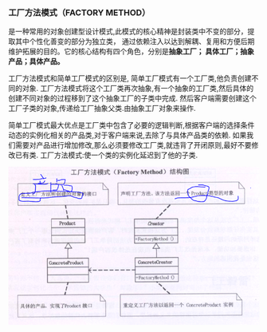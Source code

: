 ### 工厂方法模式（FACTORY METHOD）
是一种常用的对象创建型设计模式,此模式的核心精神是封装类中不变的部分，提取其中个性化善变的部分为独立类，
通过依赖注入以达到解耦、复用和方便后期维护拓展的目的。它的核心结构有四个角色，分别是**抽象工厂； 具体工厂；抽象产品；具体产品。**



工厂方法模式和简单工厂模式的区别是,
    简单工厂模式有一个工厂类,他负责创建不同的对象.
    工厂方法模式将这个工厂类再次抽象,有一个抽象的工厂类,然后具体的创建不同对象的过程移到了这个抽象工厂的子类中完成.
    然后客户端需要创建这个工厂子类的对象,传递给工厂抽象父类.由抽象工厂对象来操作.
    
    
  简单工厂模式最大优点是工厂类中包含了必要的逻辑判断,根据客户端的选择条件动态的实例化相关的产品类,对于客户端来说,去除了与具体产品类的依赖.
    如果我们需要对产品进行增加修改,那么必须要修改工厂类,就违背了开闭原则,最好不要修改已有类.
  工厂方法模式:使一个类的实例化延迟到了他的子类.
  
  ![](工厂方法模式.PNG)